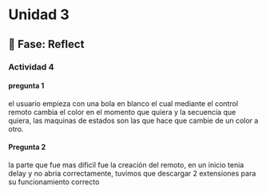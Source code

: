 # Unidad 3


## 🤔 Fase: Reflect
### Actividad 4
#### pregunta 1
el usuario empieza con una bola en blanco el cual mediante el control remoto cambia el color en el momento que quiera y la secuencia que quiera, las maquinas de estados son las que hace que cambie de un color a otro. 

#### Pregunta 2
la parte que fue mas dificil fue la creación del remoto, en un inicio tenia delay y no abria correctamente, tuvimos que descargar 2 extensiones para su funcionamiento correcto 
